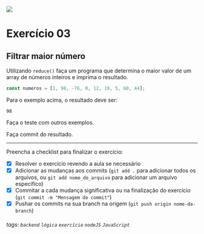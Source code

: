 ![](https://i.imgur.com/xG74tOh.png)

# Exercício 03

## Filtrar maior número

Utilizando `reduce()` faça um programa que determina o maior valor de um array de números inteiros e imprima o resultado.

```javascript
const numeros = [1, 98, -76, 0, 12, 19, 5, 60, 44];
```

Para o exemplo acima, o resultado deve ser:

```
98
```

Faça o teste com outros exemplos.

Faça commit do resultado.

---

Preencha a checklist para finalizar o exercício:

-   [x] Resolver o exercício revendo a aula se necessário
-   [x] Adicionar as mudanças aos commits (`git add .` para adicionar todos os arquivos, ou `git add nome_do_arquivo` para adicionar um arquivo específico)
-   [x] Commitar a cada mudança significativa ou na finalização do exercício (`git commit -m "Mensagem do commit"`)
-   [x] Pushar os commits na sua branch na origem (`git push origin nome-da-branch`)

###### tags: `backend` `lógica` `exercício` `nodeJS` `JavaScript`
